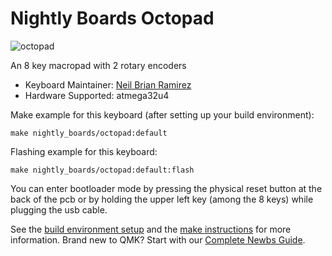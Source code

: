 # Nightly Boards Octopad

![octopad](https://i.imgur.com/MkSzzGBl.jpg)

An 8 key macropad with 2 rotary encoders

* Keyboard Maintainer: [Neil Brian Ramirez](https://github.com/NightlyBoards)
* Hardware Supported: atmega32u4

Make example for this keyboard (after setting up your build environment):

    make nightly_boards/octopad:default
	
Flashing example for this keyboard:

    make nightly_boards/octopad:default:flash

You can enter bootloader mode by pressing the physical reset button at the back of the pcb or by holding the upper left key (among the 8 keys) while plugging the usb cable.

See the [build environment setup](https://docs.qmk.fm/#/getting_started_build_tools) and the [make instructions](https://docs.qmk.fm/#/getting_started_make_guide) for more information. Brand new to QMK? Start with our [Complete Newbs Guide](https://docs.qmk.fm/#/newbs).
